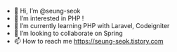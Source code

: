 - 👋 Hi, I’m @seung-seok
- 👀 I’m interested in PHP !
- 🌱 I’m currently learning PHP with Laravel, Codeigniter
- 💞️ I’m looking to collaborate on Spring
- 📫 How to reach me https://seung-seok.tistory.com

<!---
seung-seok/seung-seok is a ✨ special ✨ repository because its `README.md` (this file) appears on your GitHub profile.
You can click the Preview link to take a look at your changes.
--->
